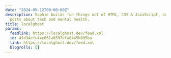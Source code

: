 ```yaml
---
date: "2024-05-12T00:00:00Z"
description: Sophie builds fun things out of HTML, CSS & JavaScript, and writes blog
  posts about tech and mental health.
title: localghost
params:
  feedlink: https://localghost.dev/feed.xml
  id: 4fd94efc44c061a8597efa8445b895ba
  link: https://localghost.dev/feed.xml
  blogrolls: []
---
```

